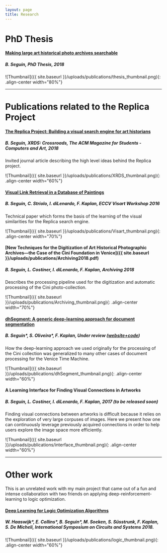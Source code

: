 ```yaml
---
layout: page
title: Research
---
```


# PhD Thesis

#### **[Making large art historical photo archives searchable](https://infoscience.epfl.ch/record/261212)** 
##### *B. Seguin*, PhD Thesis, 2018

![Thumbnail]({{ site.baseurl }}/uploads/publications/thesis_thumbnail.png){: .align-center width="80%"}

----

# Publications related to the Replica Project

#### **[The Replica Project: Building a visual search engine for art historians](https://dl.acm.org/authorize?N658957)**
##### *B. Seguin*, XRDS: Crossroads, The ACM Magazine for Students - Computers and Art, 2018

Invited journal article describing the high level ideas behind the Replica project.

![Thumbnail]({{ site.baseurl }}/uploads/publications/XRDS_thumbnail.png){: .align-center width="60%"}

#### **[Visual Link Retrieval in a Database of Paintings](https://infoscience.epfl.ch/record/223771)** 
##### *B. Seguin, C. Striolo, I. diLenardo, F. Kaplan*, ECCV Visart Workshop 2016

Technical paper which forms the basis of the learning of the visual similarities for the Replica search engine.

![Thumbnail]({{ site.baseurl }}/uploads/publications/Visart_thumbnail.png){: .align-center width="70%"}

#### **[New Techniques for the Digitization of Art Historical Photographic Archives—the Case of the Cini Foundation in Venice]({{ site.baseurl }}/uploads/publications/Archiving2018.pdf)**
##### *B. Seguin, L. Costiner, I. diLenardo, F. Kaplan*, Archiving 2018

Describes the processing pipeline used for the digitization and automatic processing of the Cini photo-collection.

![Thumbnail]({{ site.baseurl }}/uploads/publications/Archiving_thumbnail.png){: .align-center width="70%"}

#### **[dhSegment: A generic deep-learning approach for document segmentation](https://arxiv.org/abs/1804.10371)**
##### *B. Seguin\*, S. Oliveira\*, F. Kaplan*, Under review ([website+code](https://dhlab-epfl.github.io/dhSegment/))

How the deep-learning approach we used originally for the processing of the Cini collection was generalized to many other cases of document processing for the Venice Time Machine.

![Thumbnail]({{ site.baseurl }}/uploads/publications/dhSegment_thumbnail.png){: .align-center width="60%"}


#### **A Learning Interface for Finding Visual Connections in Artworks**
##### *B. Seguin, L. Costiner, I. diLenardo, F. Kaplan*, 2017 (to be released soon)

Finding visual connections between artworks is difficult because it relies on the exploration of very large corpuses of images. Here we present how one can continuously leverage previously acquired connections in order to help users explore the image space more efficiently.

![Thumbnail]({{ site.baseurl }}/uploads/publications/interface_thumbnail.png){: .align-center width="60%"}

<!-- ACM DL Article: The Replica Project: Building a visual search engine for art historians
<div class="acmdlitem" id="item3186653"><img src="//dl.acm.org/images/oa.gif" width="25" height="25" border="0" alt="ACM DL Author-ize service" style="vertical-align:middle"/><a href="https://dl.acm.org/authorize?N658957" title="The Replica Project: Building a visual search engine for art historians">The Replica Project: Building a visual search engine for art historians</a><div style="margin-left:25px"><a href="http://dl.acm.org/author_page.cfm?id=99659256875" >Benoit Seguin</a><br />XRDS: Crossroads, The ACM Magazine for Students - Computers and Art, 2018</div></div> -->

----

# Other work

This is an unrelated work with my main project that came out of a fun and intense collaboration with two friends on applying deep-reinforcement-learning to logic optimization.

#### **[Deep Learning for Logic Optimization Algorithms](https://msoeken.github.io/papers/2018_iscas.pdf)**
##### *W. Haaswijk\*, E. Collins\*, B. Seguin\*, M. Soeken, S. Süsstrunk, F. Kaplan, S. De Micheli*, International Symposium on Circuits and Systems 2018.

![Thumbnail]({{ site.baseurl }}/uploads/publications/logic_thumbnail.png){: .align-center width="60%"}

